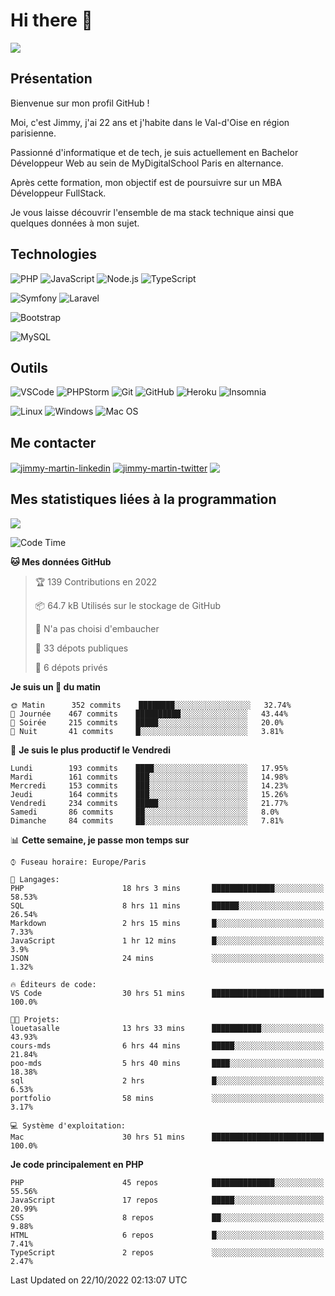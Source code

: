 # Hi there 👋

![](https://komarev.com/ghpvc/?username=jimmy-martin&color=1a1b27)

<!--
**jimmy-martin/jimmy-martin** is a ✨ _special_ ✨ repository because its `README.md` (this file) appears on your GitHub profile.

Here are some ideas to get you started:

- 🔭 I’m currently working on ...
- 🌱 I’m currently learning ...
- 👯 I’m looking to collaborate on ...
- 🤔 I’m looking for help with ...
- 💬 Ask me about ...
- 📫 How to reach me: ...
- 😄 Pronouns: ...
- ⚡ Fun fact: ...
-->

## Présentation

Bienvenue sur mon profil GitHub !

Moi, c'est Jimmy, j'ai 22 ans et j'habite dans le Val-d'Oise en région parisienne.

Passionné d'informatique et de tech, je suis actuellement en Bachelor Développeur Web au sein de MyDigitalSchool Paris en alternance.

Après cette formation, mon objectif est de poursuivre sur un MBA Développeur FullStack.

Je vous laisse découvrir l'ensemble de ma stack technique ainsi que quelques données à mon sujet.

## Technologies

<div>

![PHP](https://img.shields.io/badge/PHP-777BB4?style=for-the-badge&logo=php&logoColor=white) ![JavaScript](https://img.shields.io/badge/JavaScript-F7DF1E?style=for-the-badge&logo=javascript&logoColor=black) ![Node.js](https://img.shields.io/badge/Node.js-43853D?style=for-the-badge&logo=node.js&logoColor=white) ![TypeScript](https://img.shields.io/badge/TypeScript-007ACC?style=for-the-badge&logo=typescript&logoColor=white)

</div>
<div>

![Symfony](https://img.shields.io/badge/Symfony-092E20?style=for-the-badge&logo=symfony&logoColor=white) ![Laravel](https://img.shields.io/badge/Laravel-FF2D20?style=for-the-badge&logo=laravel&logoColor=white)

</div>
<div>

![Bootstrap](https://img.shields.io/badge/Bootstrap-563D7C?style=for-the-badge&logo=bootstrap&logoColor=white)

</div>
<div>

![MySQL](https://img.shields.io/badge/MySQL-4479A1?style=for-the-badge&logo=mysql&logoColor=white)

</div>

## Outils

![VSCode](https://img.shields.io/badge/VSCode-007ACC?style=for-the-badge&logo=visual-studio-code&logoColor=white)
![PHPStorm](http://img.shields.io/badge/-PHPStorm-181717?style=for-the-badge&logo=phpstorm&logoColor=white)
![Git](https://img.shields.io/badge/Git-E44C30?style=for-the-badge&logo=git&logoColor=white)
![GitHub](https://img.shields.io/badge/GitHub-100000?style=for-the-badge&logo=github&logoColor=white)
![Heroku](https://img.shields.io/badge/Heroku-6762a6?style=for-the-badge&logo=heroku&logoColor=white)
![Insomnia](https://img.shields.io/badge/Insomnia-5600cd?style=for-the-badge&logo=insomnia&logoColor=white)

![Linux](https://img.shields.io/badge/Linux-FCC624?style=for-the-badge&logo=linux&logoColor=white)
![Windows](https://img.shields.io/badge/Windows-0078D6?style=for-the-badge&logo=windows&logoColor=white)
![Mac OS](https://img.shields.io/badge/mac%20os-000000?style=for-the-badge&logo=apple&logoColor=white)

## Me contacter

<p>
<a href="https://www.linkedin.com/in/jimmy-martin-dev/" target="blank"><img align="center" src="https://img.shields.io/badge/-LinkedIn-0077B5?style=for-the-badge&logo=Linkedin&logoColor=white&link=https://www.linkedin.com/in/jimmy-martin-dev/" alt="jimmy-martin-linkedin"/></a>
<a href="https://twitter.com/jimmydev_" target="blank"><img align="center" src="https://img.shields.io/badge/-Twitter-1DA1F2?style=for-the-badge&logo=Twitter&logoColor=white&link=https://twitter.com/jimmydev_" alt="jimmy-martin-twitter"/></a>
 <a href="mailto:jimmy.martin952@gmail.com" target="blank"><img align="center" src="https://img.shields.io/badge/gmail-D14836?style=for-the-badge&logo=gmail&logoColor=white" /></a>
</p>

## Mes statistiques liées à la programmation

<a href="https://github-readme-stats.vercel.app/api/top-langs/?username=jimmy-martin&layout=compact">
  <img align="center" src="https://github-readme-stats.vercel.app/api/top-langs/?username=jimmy-martin&layout=compact"/>
</a>



<!--START_SECTION:waka-->
![Code Time](http://img.shields.io/badge/Code%20Time-1%2C209%20hrs%2033%20mins-blue)

**🐱 Mes données GitHub** 

> 🏆 139 Contributions en 2022
 > 
> 📦 64.7 kB Utilisés sur le stockage de GitHub 
 > 
> 🚫 N'a pas choisi d'embaucher
 > 
> 📜 33 dépots publiques 
 > 
> 🔑 6 dépots privés  
 > 
**Je suis un 🐤 du matin** 

```text
🌞 Matin      352 commits    ████████░░░░░░░░░░░░░░░░░   32.74% 
🌆 Journée    467 commits    ██████████░░░░░░░░░░░░░░░   43.44% 
🌃 Soirée     215 commits    █████░░░░░░░░░░░░░░░░░░░░   20.0% 
🌙 Nuit       41 commits     █░░░░░░░░░░░░░░░░░░░░░░░░   3.81%

```
📅 **Je suis le plus productif le Vendredi** 

```text
Lundi        193 commits    ████░░░░░░░░░░░░░░░░░░░░░   17.95% 
Mardi        161 commits    ███░░░░░░░░░░░░░░░░░░░░░░   14.98% 
Mercredi     153 commits    ███░░░░░░░░░░░░░░░░░░░░░░   14.23% 
Jeudi        164 commits    ███░░░░░░░░░░░░░░░░░░░░░░   15.26% 
Vendredi     234 commits    █████░░░░░░░░░░░░░░░░░░░░   21.77% 
Samedi       86 commits     ██░░░░░░░░░░░░░░░░░░░░░░░   8.0% 
Dimanche     84 commits     ██░░░░░░░░░░░░░░░░░░░░░░░   7.81%

```


📊 **Cette semaine, je passe mon temps sur** 

```text
⌚︎ Fuseau horaire: Europe/Paris

💬 Langages: 
PHP                      18 hrs 3 mins       ██████████████░░░░░░░░░░░   58.53% 
SQL                      8 hrs 11 mins       ██████░░░░░░░░░░░░░░░░░░░   26.54% 
Markdown                 2 hrs 15 mins       █░░░░░░░░░░░░░░░░░░░░░░░░   7.33% 
JavaScript               1 hr 12 mins        █░░░░░░░░░░░░░░░░░░░░░░░░   3.9% 
JSON                     24 mins             ░░░░░░░░░░░░░░░░░░░░░░░░░   1.32%

🔥 Éditeurs de code: 
VS Code                  30 hrs 51 mins      █████████████████████████   100.0%

🐱‍💻 Projets: 
louetasalle              13 hrs 33 mins      ███████████░░░░░░░░░░░░░░   43.93% 
cours-mds                6 hrs 44 mins       █████░░░░░░░░░░░░░░░░░░░░   21.84% 
poo-mds                  5 hrs 40 mins       ████░░░░░░░░░░░░░░░░░░░░░   18.38% 
sql                      2 hrs               █░░░░░░░░░░░░░░░░░░░░░░░░   6.53% 
portfolio                58 mins             ░░░░░░░░░░░░░░░░░░░░░░░░░   3.17%

💻 Système d'exploitation: 
Mac                      30 hrs 51 mins      █████████████████████████   100.0%

```

**Je code principalement en PHP** 

```text
PHP                      45 repos            ██████████████░░░░░░░░░░░   55.56% 
JavaScript               17 repos            █████░░░░░░░░░░░░░░░░░░░░   20.99% 
CSS                      8 repos             ██░░░░░░░░░░░░░░░░░░░░░░░   9.88% 
HTML                     6 repos             █░░░░░░░░░░░░░░░░░░░░░░░░   7.41% 
TypeScript               2 repos             ░░░░░░░░░░░░░░░░░░░░░░░░░   2.47%

```



 Last Updated on 22/10/2022 02:13:07 UTC
<!--END_SECTION:waka-->


